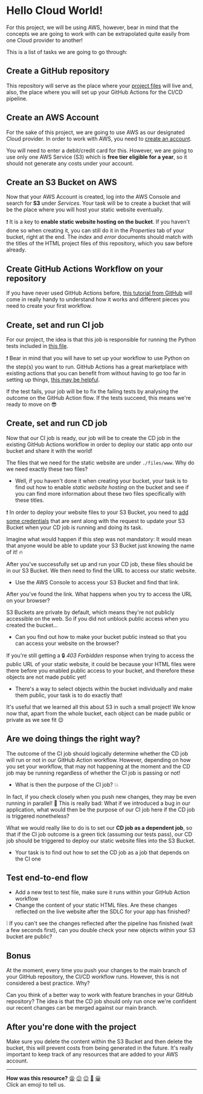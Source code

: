 # Hello Cloud World!

For this project, we will be using AWS, however, bear in mind that the concepts we are going to work with can be extrapolated quite easily from one Cloud provider to another!

This is a list of tasks we are going to go through:


## Create a GitHub repository

This repository will serve as the place where your [project files](files) will live and, also, the place where you will set up your GitHub Actions for the CI/CD pipeline.


## Create an AWS Account

For the sake of this project, we are going to use AWS as our designated Cloud provider. In order to work with AWS, you need to [create an account](https://aws.amazon.com/free/).

You will need to enter a debit/credit card for this. However, we are going to use only one AWS Service (S3) which is **free tier eligible for a year**, so it should not generate any costs under your account.


## Create an S3 Bucket on AWS

Now that your AWS Account is created, log into the AWS Console and search for **S3** under *Services*. Your task will be to create a bucket that will be the place where you will host your static website eventually.

:exclamation: It is a key to **enable static website hosting on the bucket**. If you haven't done so when creating it, you can still do it in the *Properties* tab of your bucket, right at the end. The *index* and *error* documents should match with the titles of the HTML project files of this repository, which you saw before already.


## Create GitHub Actions Workflow on your repository

If you have never used GitHub Actions before, [this tutorial from GitHub](https://docs.github.com/en/actions/learn-github-actions/introduction-to-github-actions) will come in really handy to understand how it works and different pieces you need to create your first workflow.


## Create, set and run CI job

For our project, the idea is that this job is responsible for running the Python tests included in [this file](files/sample_unit_tests.py).

:exclamation: Bear in mind that you will have to set up your workflow to use Python on the step(s) you want to run. GitHub Actions has a great marketplace with existing actions that you can benefit from without having to go too far in setting up things, [this may be helpful](https://docs.github.com/en/actions/guides/building-and-testing-python).

If the test fails, your job will be to fix the failing tests by analysing the outcome on the GitHub Action flow.
If the tests succeed, this means we're ready to move on :sunglasses:


## Create, set and run CD job

Now that our CI job is ready, our job will be to create the CD job in the existing GitHub Actions workflow in order to deploy our static app onto our bucket and share it with the world!

The files that we need for the static website are under `./files/www`. Why do we need exactly these two files? 
- Well, if you haven't done it when creating your bucket, your task is to find out how to enable *static website hosting* on the bucket and see if you can find more information about these two files specifically with these titles.

:exclamation: In order to deploy your website files to your S3 Bucket, you need to [add some credentials](https://github.com/aws-actions/configure-aws-credentials) that are sent along with the request to update your S3 Bucket when your CD job is running and doing its task.

Imagine what would happen if this step was not mandatory: It would mean that anyone would be able to update your S3 Bucket just knowing the name of it! :fire:

After you've successfully set up and run your CD job, these files should be in our S3 Bucket. We then need to find the URL to access our static website.
- Use the AWS Console to access your S3 Bucket and find that link.

After you've found the link. What happens when you try to access the URL on your browser?

S3 Buckets are private by default, which means they're not publicly accessible on the web. So if you did not unblock public access when you created the bucket...
- Can you find out how to make your bucket public instead so that you can access your website on the browser?

If you're still getting a :lock: *403 Forbidden* response when trying to access the public URL of your static website, it could be because your HTML files were there before you enabled public access to your bucket, and therefore these objects are not made public yet!
- There's a way to select objects within the bucket individually and make them public, your task is to do exactly that!

It's useful that we learned all this about S3 in such a small project! We know now that, apart from the whole bucket, each object can be made public or private as we see fit :relieved:


## Are we doing things the right way?

The outcome of the CI job should logically determine whether the CD job will run or not in our GitHub Action workflow. However, depending on how you set your workflow, that may not happening at the moment and the CD job may be running regardless of whether the CI job is passing or not! 
- What is then the purpose of the CI job? :boom:

In fact, if you check closely when you push new changes, they may be even running in parallel! :rotating_light:
This is really bad: What if we introduced a bug in our application, what would then be the purpose of our CI job here if the CD job is triggered nonetheless?

What we would really like to do is to set our **CD job as a dependent job**, so that if the CI job outcome is a green tick (assuming our tests pass), our CD job should be triggered to deploy our static website files into the S3 Bucket.
- Your task is to find out how to set the CD job as a job that depends on the CI one


## Test end-to-end flow

- Add a new test to test file, make sure it runs within your GitHub Action workflow
- Change the content of your static HTML files. Are these changes reflected on the live website after the SDLC for your app has finished?

:grey_exclamation: If you can't see the changes reflected after the pipeline has finished (wait a few seconds first), can you double check your new objects within your S3 bucket are public?

## Bonus

At the moment, every time you push your changes to the main branch of your GitHub repository, the CI/CD workflow runs. However, this is not considered a best practice. Why?

Can you think of a better way to work with feature branches in your GitHub repository? The idea is that the CD job should only run once we're confident our recent changes can be merged against our main branch.


## After you're done with the project

Make sure you delete the content within the S3 Bucket and then delete the bucket, this will prevent costs from being generated in the future. It's really important to keep track of any resources that are added to your AWS account.

<!-- BEGIN GENERATED SECTION DO NOT EDIT -->

---

**How was this resource?**
[😫](https://airtable.com/shrUJ3t7KLMqVRFKR?prefill_Repository=course&prefill_File=devops/hello_cloud_world.md&prefill_Sentiment=😫) [😕](https://airtable.com/shrUJ3t7KLMqVRFKR?prefill_Repository=course&prefill_File=devops/hello_cloud_world.md&prefill_Sentiment=😕) [😐](https://airtable.com/shrUJ3t7KLMqVRFKR?prefill_Repository=course&prefill_File=devops/hello_cloud_world.md&prefill_Sentiment=😐) [🙂](https://airtable.com/shrUJ3t7KLMqVRFKR?prefill_Repository=course&prefill_File=devops/hello_cloud_world.md&prefill_Sentiment=🙂) [😀](https://airtable.com/shrUJ3t7KLMqVRFKR?prefill_Repository=course&prefill_File=devops/hello_cloud_world.md&prefill_Sentiment=😀)  
Click an emoji to tell us.

<!-- END GENERATED SECTION DO NOT EDIT -->
